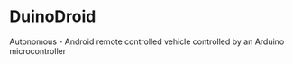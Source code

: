 DuinoDroid
==========

Autonomous - Android remote controlled vehicle controlled by an Arduino microcontroller
